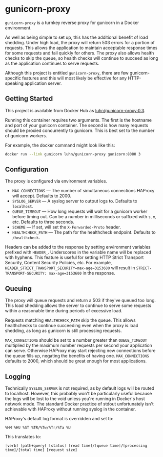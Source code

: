 # gunicorn-proxy

`gunicorn-proxy` is a turnkey reverse proxy for gunicorn in a Docker
environment.

As well as being simple to set up, this has the additional benefit of load
shedding.  Under high load, the proxy will return 503 errors for a portion of
requests.  This allows the application to maintain acceptable response times
for some requests and fail quickly for others.  The proxy also allows health
checks to skip the queue, so health checks will continue to succeed as long as
the application continues to serve requests.

Although this project is entitled `gunicorn-proxy`, there are few
gunicorn-specific features and this will most likely be effective for any
HTTP-speaking application server.

## Getting Started

This project is available from Docker Hub as
[luhn/gunicorn-proxy:0.3](https://hub.docker.com/r/luhn/gunicorn-proxy).

Running this container requires two arguments.  The first is the hostname and
port of your gunicorn container.  The second is how many requests should be
proxied concurrently to gunicorn.  This is best set to the number of gunicorn
workers.

For example, the docker command might look like this:

```bash
docker run --link gunicorn luhn/gunicorn-proxy gunicorn:8080 3
```

## Configuration

The proxy is configured via environment variables.

* `MAX_CONNECTIONS` — The number of simultaneous connections HAProxy will
  accept.  Defaults to 2000.
* `SYSLOG_SERVER` — A syslog server to output logs to.  Defaults to
  `localhost`.
* `QUEUE_TIMEOUT` — How long requests will wait for a gunicorn worker before
  timing out.  Can be a number in milliseconds or suffixed with `s`, `m`, etc.
  Defaults to three seconds.
* `SCHEME` — If set, will set the `X-Forwarded-Proto` header.
* `HEALTHCHECK_PATH` — The path for the healthcheck endpoint.  Defaults to
  `/healthcheck`.

Headers can be added to the response by setting environment variables prefixed
with `HEADER_`.  Underscores in the variable name will be replaced with
hyphens.  This feature is useful for setting HTTP Strict Transport Security,
Content Security Policies, etc.  For example,
`HEADER_STRICT_TRANSPORT_SECURITY=max-age=3153600` will result in
`STRICT-TRANSPORT-SECURITY: max-age=3153600` in the response.

## Queuing

The proxy will queue requests and return a 503 if they've queued too long.
This load shedding allows the server to continue to serve some requests within
a reasonable time during periods of excessive load.

Requests matching `HEALTHCHECK_PATH` skip the queue.  This allows healthchecks
to continue succeeding even when the proxy is load shedding, as long as
gunicorn is still processing requests.

`MAX_CONNECTIONS` should be set to a number greater than `QUEUE_TIMEOUT`
multiplied by the maximum number requests per second your application can
serve.  Otherwise HAProxy may start rejecting new connections before the queue
fills up, negating the benefits of having one.  `MAX_CONNECTIONS` defaults to
2000, which should be great enough for most applications.

## Logging

Technically `SYSLOG_SERVER` is not required, as by default logs will be routed
to localhost.  However, this probably won't be particularly useful because the
logs will be lost to the void unless you're running in Docker's host network
mode.  The standard Docker practice of stdout unfortunately isn't achievable
with HAProxy without running syslog in the container.

HAProxy's default log format is overridden and set to:

```
%HM %HU %ST %TR/%Tw/%Tr/%Ta %U
```

This translates to:

```
[verb] [path+query] [status] [read time]/[queue time]/[processing time]/[total time] [request size]
```


